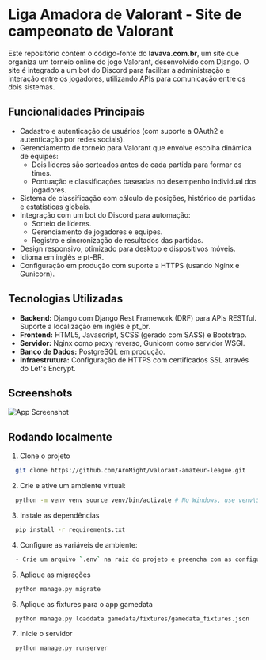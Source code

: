 
# Liga Amadora de Valorant - Site de campeonato de Valorant

Este repositório contém o código-fonte do **lavava.com.br**, um site que organiza um torneio online do jogo Valorant, desenvolvido com Django.
O site é integrado a um bot do Discord para facilitar a administração e interação entre os jogadores, utilizando APIs para comunicação entre os dois sistemas.

Funcionalidades Principais
---------------------------

- Cadastro e autenticação de usuários (com suporte a OAuth2 e autenticação por redes sociais).
- Gerenciamento de torneio para Valorant que envolve escolha dinâmica de equipes:
  - Dois líderes são sorteados antes de cada partida para formar os times.
  - Pontuação e classificações baseadas no desempenho individual dos jogadores.
- Sistema de classificação com cálculo de posições, histórico de partidas e estatísticas globais.
- Integração com um bot do Discord para automação:
  - Sorteio de líderes.
  - Gerenciamento de jogadores e equipes.
  - Registro e sincronização de resultados das partidas.
- Design responsivo, otimizado para desktop e dispositivos móveis.
- Idioma em inglês e pt-BR.
- Configuração em produção com suporte a HTTPS (usando Nginx e Gunicorn).

Tecnologias Utilizadas
----------------------

- **Backend:** Django com Django Rest Framework (DRF) para APIs RESTful. Suporte a localização em inglês e pt_br.
- **Frontend:** HTML5, Javascript, SCSS (gerado com SASS) e Bootstrap.
- **Servidor:** Nginx como proxy reverso, Gunicorn como servidor WSGI.
- **Banco de Dados:** PostgreSQL em produção.
- **Infraestrutura:** Configuração de HTTPS com certificados SSL através do Let's Encrypt.

## Screenshots

![App Screenshot](https://i.imgur.com/aRIf2Ny.png)

## Rodando localmente

1. Clone o projeto

```bash
  git clone https://github.com/AroMight/valorant-amateur-league.git
```

2. Crie e ative um ambiente virtual:

```bash
  python -m venv venv source venv/bin/activate # No Windows, use venv\Scripts\activate
```

3. Instale as dependências

```bash
  pip install -r requirements.txt
```

4. Configure as variáveis de ambiente:

```bash
  - Crie um arquivo `.env` na raiz do projeto e preencha com as configurações necessárias (veja `.env.example`).
```

5. Aplique as migrações

```bash
  python manage.py migrate
```

6. Aplique as fixtures para o app gamedata

```bash
  python manage.py loaddata gamedata/fixtures/gamedata_fixtures.json
```

7. Inicie o servidor

```bash
  python manage.py runserver
```
